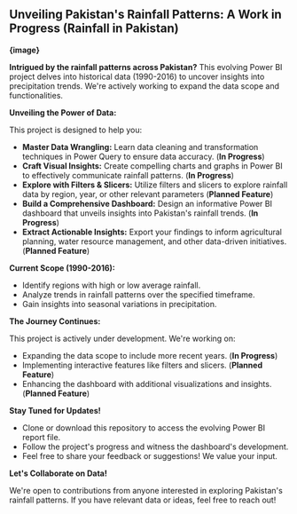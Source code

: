 ## Unveiling Pakistan's Rainfall Patterns: A Work in Progress (Rainfall in Pakistan)

**{image}**

**Intrigued by the rainfall patterns across Pakistan?** This evolving Power BI project delves into historical data (1990-2016) to uncover insights into precipitation trends. We're actively working to expand the data scope and functionalities.

**Unveiling the Power of Data:**

This project is designed to help you:

* **Master Data Wrangling:** Learn data cleaning and transformation techniques in Power Query to ensure data accuracy. (**In Progress**)
* **Craft Visual Insights:** Create compelling charts and graphs in Power BI to effectively communicate rainfall patterns. (**In Progress**)
* **Explore with Filters & Slicers:** Utilize filters and slicers to explore rainfall data by region, year, or other relevant parameters (**Planned Feature**)
* **Build a Comprehensive Dashboard:** Design an informative Power BI dashboard that unveils insights into Pakistan's rainfall trends. (**In Progress**)
* **Extract Actionable Insights:** Export your findings to inform agricultural planning, water resource management, and other data-driven initiatives. (**Planned Feature**)

**Current Scope (1990-2016):**

* Identify regions with high or low average rainfall.
* Analyze trends in rainfall patterns over the specified timeframe.
* Gain insights into seasonal variations in precipitation.

**The Journey Continues:**

This project is actively under development. We're working on:

* Expanding the data scope to include more recent years. (**In Progress**)
* Implementing interactive features like filters and slicers. (**Planned Feature**)
* Enhancing the dashboard with additional visualizations and insights. (**Planned Feature**)

**Stay Tuned for Updates!**

* Clone or download this repository to access the evolving Power BI report file.
* Follow the project's progress and witness the dashboard's development.
* Feel free to share your feedback or suggestions! We value your input.

**Let's Collaborate on Data!**

We're open to contributions from anyone interested in exploring Pakistan's rainfall patterns. If you have relevant data or ideas, feel free to reach out!
